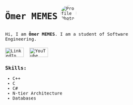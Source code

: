 <!DOCTYPE html>
<html lang="en">
<head>
  <meta charset="UTF-8">
  <meta name="viewport" content="width=device-width, initial-scale=1.0">
</head>
<body style="font-family: 'Cascadia Code', monospace;">

<div class="profile-header" style="display: flex; align-items: center;">
  <h1 class="profile-name" style="font-weight: bold; margin-right: 10px;">Ömer MEMES</h1>
  <img src="https://avatars.githubusercontent.com/u/109181440?s=400&u=7249648bbaf7bc3a2a89a7da917c19b12c598c5a&v=4" alt="Profile Photo" class="profile-photo" style="border-radius: 50%; margin-right: 10px;" width="50" height="50">
</div>

<div class="description" style="margin-bottom: 20px;">
  <p>Hi, I am <strong>Ömer MEMES</strong>. I am a student of Software Engineering.</p>
</div>

<div class="social-links" style="margin-bottom: 20px;">
  <a href="https://www.linkedin.com/in/%C3%B6mer-memes-3a7300245/"><img src="https://img.shields.io/badge/linkedin-23017785?style=flat&logo=linkedin&logoColor=white" alt="LinkedIn" style="margin-right: 10px; width: 60px; height: 30px;"></a>
  <a href="https://www.youtube.com/@oms9159"><img src="https://img.shields.io/badge/youtube-23FF0000?style=flat&logo=youtube&logoColor=white" alt="YouTube" style="margin-right: 10px; width:60px; height: 30px;"></a>
</div>

<div class="skills" style="margin-bottom: 20px;">
  <h3>Skills:</h3>
  <ul>
    <li>C++</li>
    <li>C</li>
    <li>C#</li>
    <li>N-tier Architecture</li>
    <li>Databases</li>
  </ul>
</div>

</body>
</html>
